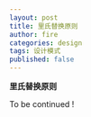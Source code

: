 ```yaml
---
layout: post
title: 里氏替换原则
author: fire
categories: design
tags: 设计模式
published: false
---
```


**里氏替换原则**

To be continued !